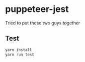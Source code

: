 # puppeteer-jest
Tried to put these two guys together

## Test

```bash
yarn install
yarn run test
```
